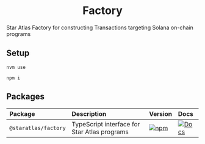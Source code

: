 <div align="center">  
  <h1>Factory</h1>
</div>

Star Atlas Factory for constructing Transactions targeting Solana on-chain programs

## Setup

```
nvm use

npm i
```

## Packages


| Package              | Description                                  | Version                                                                                                                    | Docs                                                                                                          |
|:---------------------|:---------------------------------------------|:---------------------------------------------------------------------------------------------------------------------------|:--------------------------------------------------------------------------------------------------------------|
| `@staratlas/factory` | TypeScript interface for Star Atlas programs | [![npm](https://img.shields.io/npm/v/@staratlas/factory.svg?color=blue)](https://www.npmjs.com/package/@staratlas/factory) | [![Docs](https://img.shields.io/badge/docs-typedoc-blue)](https://staratlasmeta.github.io/factory/index.html) |
